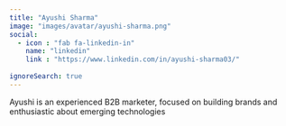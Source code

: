 ```yaml
---
title: "Ayushi Sharma"
image: "images/avatar/ayushi-sharma.png"
social:
  - icon : "fab fa-linkedin-in"
    name: "linkedin"
    link : "https://www.linkedin.com/in/ayushi-sharma03/"
    
ignoreSearch: true
---
```

Ayushi is an experienced B2B marketer, focused on building brands and enthusiastic about emerging technologies
